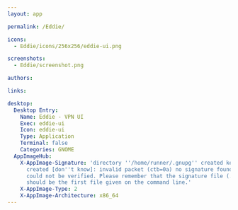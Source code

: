 ```yaml
---
layout: app

permalink: /Eddie/

icons:
  - Eddie/icons/256x256/eddie-ui.png

screenshots:
  - Eddie/screenshot.png

authors:

links:

desktop:
  Desktop Entry:
    Name: Eddie - VPN UI
    Exec: eddie-ui
    Icon: eddie-ui
    Type: Application
    Terminal: false
    Categories: GNOME
  AppImageHub:
    X-AppImage-Signature: 'directory ''/home/runner/.gnupg'' created keybox ''/home/runner/.gnupg/pubring.kbx''
      created [don''t know]: invalid packet (ctb=0a) no signature found the signature
      could not be verified. Please remember that the signature file (.sig or .asc)
      should be the first file given on the command line.'
    X-AppImage-Type: 2
    X-AppImage-Architecture: x86_64
---
```

